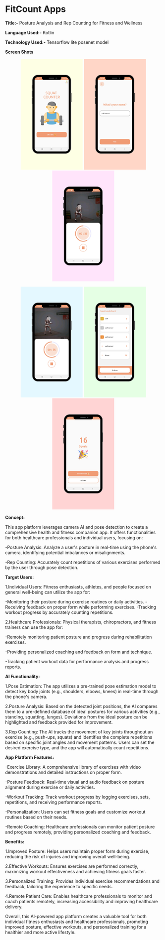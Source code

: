 # FitCount Apps

**Title:-** Posture Analysis and Rep Counting for Fitness and Wellness

**Language Used:-** Kotlin

**Technology Used:-** Tensorflow lite posenet model

**Screen Shots**

<p align="middle">
  <img src="screenshots/1.png" width="200" />
  <img src="screenshots/2.png" width="200" />
  <img src="screenshots/3.png" width="200" />

</p>
<p align="middle">
  <img src="screenshots/4.png" width="200" />
  <img src="screenshots/5.png" width="200" />
  <img src="screenshots/6.png" width="200" />
</p>

**Concept:**

This app platform leverages camera AI and pose detection to create a comprehensive health and fitness companion app. It offers functionalities for both healthcare professionals and individual users, focusing on:

-Posture Analysis: Analyze a user's posture in real-time using the phone's camera, identifying potential imbalances or misalignments.

-Rep Counting: Accurately count repetitions of various exercises performed by the user through pose detection.

**Target Users:**

1.Individual Users: Fitness enthusiasts, athletes, and people focused on general well-being can utilize the app for:

-Monitoring their posture during exercise routines or daily activities.
-Receiving feedback on proper form while performing exercises.
-Tracking workout progress by accurately counting repetitions.

2.Healthcare Professionals: Physical therapists, chiropractors, and fitness trainers can use the app for:

-Remotely monitoring patient posture and progress during rehabilitation exercises.

-Providing personalized coaching and feedback on form and technique.

-Tracking patient workout data for performance analysis and progress reports.

**AI Functionality:**

1.Pose Estimation: The app utilizes a pre-trained pose estimation model to detect key body joints (e.g., shoulders, elbows, knees) in real-time through the phone's camera.

2.Posture Analysis: Based on the detected joint positions, the AI compares them to a pre-defined database of ideal postures for various activities (e.g., standing, squatting, lunges). Deviations from the ideal posture can be highlighted and feedback provided for improvement.

3.Rep Counting: The AI tracks the movement of key joints throughout an exercise (e.g., push-ups, squats) and identifies the complete repetitions based on specific joint angles and movement patterns. Users can set the desired exercise type, and the app will automatically count repetitions.

**App Platform Features:**

-Exercise Library: A comprehensive library of exercises with video demonstrations and detailed instructions on proper form.

-Posture Feedback: Real-time visual and audio feedback on posture alignment during exercise or daily activities.

-Workout Tracking: Track workout progress by logging exercises, sets, repetitions, and receiving performance reports.

-Personalization: Users can set fitness goals and customize workout routines based on their needs.

-Remote Coaching: Healthcare professionals can monitor patient posture and progress remotely, providing personalized coaching and feedback.

**Benefits:**

1.Improved Posture: Helps users maintain proper form during exercise, reducing the risk of injuries and improving overall well-being.

2.Effective Workouts: Ensures exercises are performed correctly, maximizing workout effectiveness and achieving fitness goals faster.

3.Personalized Training: Provides individual exercise recommendations and feedback, tailoring the experience to specific needs.

4.Remote Patient Care: Enables healthcare professionals to monitor and coach patients remotely, increasing accessibility and improving healthcare delivery.

Overall, this AI-powered app platform creates a valuable tool for both individual fitness enthusiasts and healthcare professionals, promoting improved posture, effective workouts, and personalized training for a healthier and more active lifestyle.

